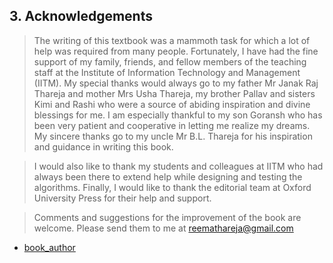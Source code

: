 ## 3. Acknowledgements 


 > The writing of this textbook was a mammoth task for which a lot of help was required from many 
people. Fortunately, I have had the fine support of my family, friends, and fellow members of the 
teaching staff at the Institute of Information Technology and Management (IITM). My special 
thanks would always go to my father Mr Janak Raj Thareja and mother Mrs Usha Thareja, my 
brother Pallav and sisters Kimi and Rashi who were a source of abiding inspiration and divine 
blessings for me. I am especially thankful to my son Goransh who has been very patient and 
cooperative in letting me realize my dreams. My sincere thanks go to my uncle Mr B.L. Thareja 
for his inspiration and guidance in writing this book.
 

 >  I would also like to thank my students and colleagues at IITM who had always been there to 
extend help while designing and testing the algorithms. Finally, I would like to thank the editorial 
team at Oxford University Press for their help and support.
 

 >  Comments and suggestions for the improvement of the book are welcome. Please send them 
to me at reemathareja@gmail.com
 
- [book_author](book_author/readme.md) 

